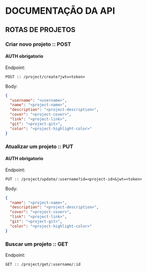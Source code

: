 # DOCUMENTAÇÃO DA API

## ROTAS DE PROJETOS

### Criar novo projeto :: POST

#### AUTH obrigatorio

Endpoint:
```
POST :: /project/create?jwt=<token>
```

Body:
```json
{
  "username": "<username>",
  "name": "<project-name>",
  "description": "<project-description>",
  "cover": "<project-cover>",
  "link": "<project-link>",
  "git": "<project-git>",
  "color": "<project-highlight-color>"
}
```

### Atualizar um projeto :: PUT

#### AUTH obrigatorio

Endpoint:
```
PUT :: /project/update/:username?id=<project-id>&jwt=<token>
```

Body:
```json
{
  "name": "<project-name>",
  "description": "<project-description>",
  "cover": "<project-cover>",
  "link": "<project-link>",
  "git": "<project-git>",
  "color": "<project-highlight-color>"
}
```

### Buscar um projeto :: GET

Endpoint:
```
GET :: /project/get/:username/:id
```